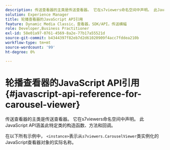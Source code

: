 ```yaml
---
description: 传送查看器的主类是传送查看器。 它在s7viewers命名空间中声明。 此JavaScript API涵盖此特定类的构造函数、方法和回调。
solution: Experience Manager
title: 轮播查看器的JavaScript API引用
feature: Dynamic Media Classic，查看器，SDK/API，传送横幅
role: Developer,Business Practitioner
exl-id: 58e01a97-0761-4569-8a2e-77b17a55521d
source-git-commit: b4344397f82eb7d2d61020909f4acc7fddea210b
workflow-type: tm+mt
source-wordcount: '99'
ht-degree: 0%

---
```


# 轮播查看器的JavaScript API引用{#javascript-api-reference-for-carousel-viewer}

传送查看器的主类是传送查看器。 它在s7viewers命名空间中声明。 此JavaScript API涵盖此特定类的构造函数、方法和回调。

在以下所有示例中， `<instance>`表示从`s7viewers.CarouselViewer`类实例化的JavaScript查看器对象的实际名称。
